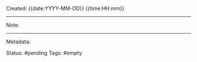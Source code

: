 Created: {{date:YYYY-MM-DD}} {{time:HH:mm}}

--- 
Note: 

--- 
Metadata: 

Status: #pending 
Tags: #empty